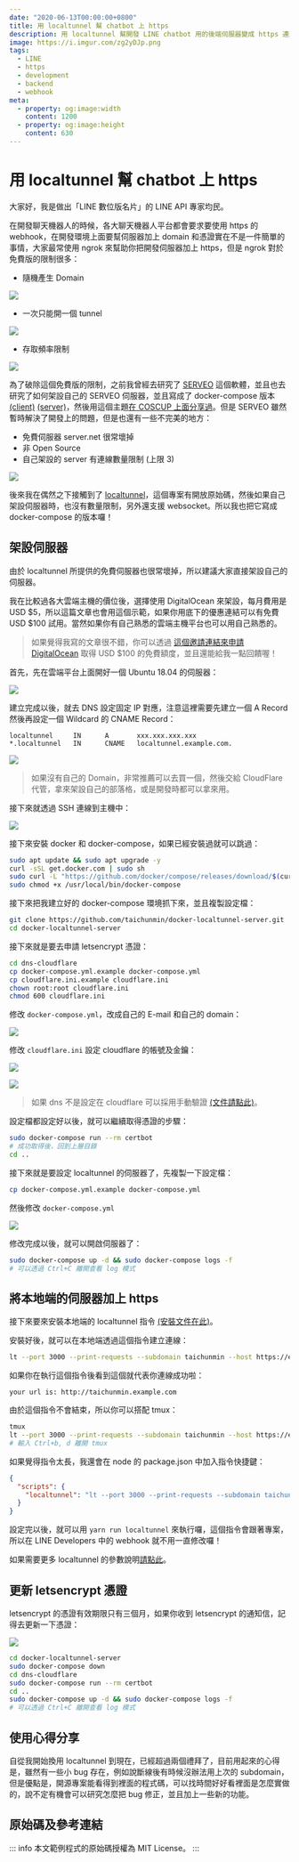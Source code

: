 ```yaml
---
date: "2020-06-13T00:00:00+0800"
title: 用 localtunnel 幫 chatbot 上 https
description: 用 localtunnel 幫開發 LINE chatbot 用的後端伺服器變成 https 連線
image: https://i.imgur.com/zg2yDJp.png
tags:
  - LINE
  - https
  - development
  - backend
  - webhook
meta:
  - property: og:image:width
    content: 1200
  - property: og:image:height
    content: 630
---
```


# 用 localtunnel 幫 chatbot 上 https

大家好，我是做出「LINE 數位版名片」的 LINE API 專家均民。

在開發聊天機器人的時候，各大聊天機器人平台都會要求要使用 https 的 webhook，在開發環境上面要幫伺服器加上 domain 和憑證實在不是一件簡單的事情，大家最常使用 ngrok 來幫助你把開發伺服器加上 https，但是 ngrok 對於免費版的限制很多：

* 隨機產生 Domain

![](https://i.imgur.com/vLPfn4Y.png)

* 一次只能開一個 tunnel

![](https://i.imgur.com/Ybg9Gu0.png)

* 存取頻率限制

![](https://i.imgur.com/UALY6aS.png)

為了破除這個免費版的限制，之前我曾經去研究了 [SERVEO](https://serveo.net/) 這個軟體，並且也去研究了如何架設自己的 SERVEO 伺服器，並且寫成了 docker-compose 版本 [(client)](https://github.com/taichunmin/docker-serveo) [(server)](https://github.com/taichunmin/docker-serveo-server)，然後用這個主題[在 COSCUP 上面分享過](https://hackmd.io/@taichunmin/slide-coscup-2019)。但是 SERVEO 雖然暫時解決了開發上的問題，但是也還有一些不完美的地方：

* 免費伺服器 server.net 很常壞掉
* 非 Open Source
* 自己架設的 server 有連線數量限制 (上限 3)

![](https://i.imgur.com/usO2g8v.png)

後來我在偶然之下接觸到了 [localtunnel](https://github.com/localtunnel/localtunnel)，這個專案有開放原始碼，然後如果自己架設伺服器時，也沒有數量限制，另外還支援 websocket。所以我也把它寫成 docker-compose 的版本囉！

## 架設伺服器

由於 localtunnel 所提供的免費伺服器也很常壞掉，所以建議大家直接架設自己的伺服器。

我在比較過各大雲端主機的價位後，選擇使用 DigitalOcean 來架設，每月費用是 USD $5，所以這篇文章也會用這個示範，如果你用底下的優惠連結可以有免費 USD $100 試用。當然如果你有自己熟悉的雲端主機平台也可以用自己熟悉的。

> 如果覺得我寫的文章很不錯，你可以透過 [這個邀請連結來申請 DigitalOcean](https://m.do.co/c/81327b020798) 取得 USD $100 的免費額度，並且還能給我一點回饋喔！

首先，先在雲端平台上面開好一個 Ubuntu 18.04 的伺服器：

![](https://i.imgur.com/m1Yy5fE.png)

建立完成以後，就去 DNS 設定固定 IP 對應，注意這裡需要先建立一個 A Record 然後再設定一個 Wildcard 的 CNAME Record：

```
localtunnel     IN      A       xxx.xxx.xxx.xxx
*.localtunnel   IN      CNAME   localtunnel.example.com.
```

![](https://i.imgur.com/rdEqcpo.png)

> 如果沒有自己的 Domain，非常推薦可以去買一個，然後交給 CloudFlare 代管，拿來架設自己的部落格，或是開發時都可以拿來用。

接下來就透過 SSH 連線到主機中：

![](https://i.imgur.com/aqeOnGs.jpg)

接下來安裝 docker 和 docker-compose，如果已經安裝過就可以跳過：

```bash
sudo apt update && sudo apt upgrade -y
curl -sSL get.docker.com | sudo sh
sudo curl -L "https://github.com/docker/compose/releases/download/$(curl -sL https://api.github.com/repos/docker/compose/releases/latest | grep tag_name | cut -d'"' -f 4)/docker-compose-$(uname -s)-$(uname -m)" -o /usr/local/bin/docker-compose
sudo chmod +x /usr/local/bin/docker-compose
```

接下來把我建立好的 docker-compose 環境抓下來，並且複製設定檔：

```bash
git clone https://github.com/taichunmin/docker-localtunnel-server.git
cd docker-localtunnel-server
```

接下來就是要去申請 letsencrypt 憑證：

```bash
cd dns-cloudflare
cp docker-compose.yml.example docker-compose.yml
cp cloudflare.ini.example cloudflare.ini
chown root:root cloudflare.ini
chmod 600 cloudflare.ini
```

修改 `docker-compose.yml`，改成自己的 E-mail 和自己的 domain：

![](https://i.imgur.com/Tg3xBeT.jpg)

修改 `cloudflare.ini` 設定 cloudflare 的帳號及金鑰：

![](https://i.imgur.com/9iqGC0c.jpg)

![](https://i.imgur.com/HXYnpsp.png)

> 如果 dns 不是設定在 cloudflare 可以採用手動驗證 [(文件請點此)](https://certbot.eff.org/docs/using.html#manual)。

設定檔都設定好以後，就可以繼續取得憑證的步驟：

```bash
sudo docker-compose run --rm certbot
# 成功取得後，回到上層目錄
cd ..
```

接下來就是要設定 localtunnel 的伺服器了，先複製一下設定檔：

```bash
cp docker-compose.yml.example docker-compose.yml
```

然後修改 `docker-compose.yml`

![](https://i.imgur.com/23TWbEw.png)

修改完成以後，就可以開啟伺服器了：

```bash
sudo docker-compose up -d && sudo docker-compose logs -f
# 可以透過 Ctrl+C 離開查看 log 模式
```

## 將本地端的伺服器加上 https

接下來要來安裝本地端的 localtunnel 指令 [(安裝文件在此)](https://github.com/localtunnel/localtunnel)。

安裝好後，就可以在本地端透過這個指令建立連線：

```bash
lt --port 3000 --print-requests --subdomain taichunmin --host https://example.com
```

如果你在執行這個指令後看到這個就代表你連線成功啦：

```
your url is: http://taichunmin.example.com
```

由於這個指令不會結束，所以你可以搭配 tmux：

```bash
tmux
lt --port 3000 --print-requests --subdomain taichunmin --host https://example.com
# 輸入 Ctrl+b, d 離開 tmux
```

如果覺得指令太長，我還會在 node 的 package.json 中加入指令快捷鍵：

```json
{
  "scripts": {
    "localtunnel": "lt --port 3000 --print-requests --subdomain taichunmin --host https://example.com"
  }
}
```

設定完以後，就可以用 `yarn run localtunnel` 來執行囉，這個指令會跟著專案，所以在 LINE Developers 中的 webhook 就不用一直修改囉！

如果需要更多 localtunnel 的參數說明[請點此](https://github.com/localtunnel/server)。

## 更新 letsencrypt 憑證

letsencrypt 的憑證有效期限只有三個月，如果你收到 letsencrypt 的通知信，記得去更新一下憑證：

![](https://i.imgur.com/lgFD6Vt.jpg)

```bash
cd docker-localtunnel-server
sudo docker-compose down
cd dns-cloudflare
sudo docker-compose run --rm certbot
cd ..
sudo docker-compose up -d && sudo docker-compose logs -f
# 可以透過 Ctrl+C 離開查看 log 模式
```

## 使用心得分享

自從我開始換用 localtunnel 到現在，已經超過兩個禮拜了，目前用起來的心得是，雖然有一些小 bug 存在，例如說斷線後有時候沒辦法用上次的 subdomain，但是優點是，開源專案能看得到裡面的程式碼，可以找時間好好看裡面是怎麼實做的，說不定有機會可以研究怎麼把 bug 修正，並且加上一些新的功能。

## 原始碼及參考連結

::: info
本文範例程式的原始碼授權為 MIT License。
:::
